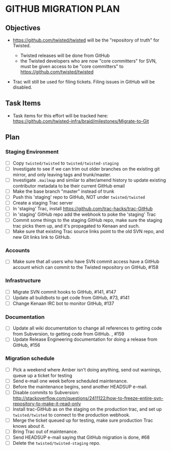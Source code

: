 # GITHUB MIGRATION PLAN #

## Objectives ##

-  https://github.com/twisted/twisted will be the "repository of truth" for Twisted.
     - Twisted releases will be done from GitHub
     - the Twisted developers who are now "core committers" for SVN, must be
       given access to be "core committers" to https://github.com/twisted/twisted

- Trac will still be used for filing tickets.  Filing issues in GitHub will be disabled.

## Task Items ##

- Task items for this effort will be tracked here: https://github.com/twisted-infra/braid/milestones/Migrate-to-Git

## Plan ##
### Staging Environment ###
- [ ] Copy ``twisted/twisted`` to ``twisted/twisted-staging``
- [ ] Investigate to see if we can trim out older branches on the existing git mirror, and only leaving tags and trunk/master.
- [ ] Investigate ``.mailmap`` and similar to alter/amend history to update existing contributor metadata to be their current GitHub email
- [ ] Make the base branch "master" instead of trunk
- [ ] Push this 'staging' repo to GitHub, NOT under ``twisted/twisted``
- [ ] Create a staging Trac server
- [ ] In 'staging' Trac, install https://github.com/trac-hacks/trac-GitHub
- [ ] In 'staging' GitHub repo add the webhook to poke the 'staging' Trac
- [ ] Commit some things to the staging GitHub repo, make sure the staging trac picks them up, and it's propagated to Kenaan and such.
- [ ] Make sure that existing Trac source links point to the old SVN repo, and new Git links link to GitHub.

### Accounts ###
- [ ] Make sure that all users who have SVN commit access have a GitHub account which can commit to the Twisted repository on GitHub, #158

### Infrastructure ###
- [ ] Migrate SVN commit hooks to GitHub, #141, #147
- [ ] Update all buildbots to get code from GitHub, #73, #141
- [ ] Change Kenaan IRC bot to monitor GitHub, #137

### Documentation ###
- [ ] Update all wiki documentation to change all references to getting code from Subversion, to getting code from GitHub. , #159
- [ ] Update Release Engineering documentation for doing a release from GitHub, #156

### Migration schedule ###
- [ ] Pick a weekend where Amber isn't doing anything, send out warnings, queue up a ticket for testing
- [ ] Send e-mail one week before scheduled maintenance.
- [ ] Before the maintenance begins, send another HEADSUP e-mail.
- [ ] Disable commits to Subversion: http://stackoverflow.com/questions/2411122/how-to-freeze-entire-svn-repository-to-make-it-read-only
- [ ] Install trac-GitHub as on the staging on the production trac, and set up ``twisted/twisted`` to connect to the production webhook.
- [ ] Merge the ticket queued up for testing, make sure production Trac knows about it.
- [ ] Bring Trac out of maintenance.
- [ ] Send HEADSUP e-mail saying that GitHub migration is done, #68
- [ ] Delete the ``twisted/twisted-staging`` repo.
